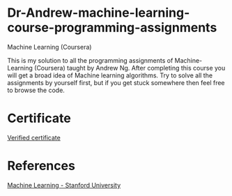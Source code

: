 # Dr-Andrew-machine-learning-course-programming-assignments
Machine Learning (Coursera)

This is my solution to all the programming assignments of Machine-Learning (Coursera) taught by Andrew Ng. After completing this course you will get a broad idea of Machine learning algorithms. Try to solve all the assignments by yourself first, but if you get stuck somewhere then feel free to browse the code.
    
# Certificate

    
  [Verified certificate](https://coursera.org/share/1c21ccac6d62f0a5c73fc7b5d4e7742d)

# References

 [Machine Learning - Stanford University](https://www.coursera.org/learn/machine-learning)
